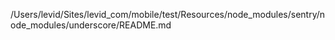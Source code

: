 /Users/levid/Sites/levid_com/mobile/test/Resources/node_modules/sentry/node_modules/underscore/README.md